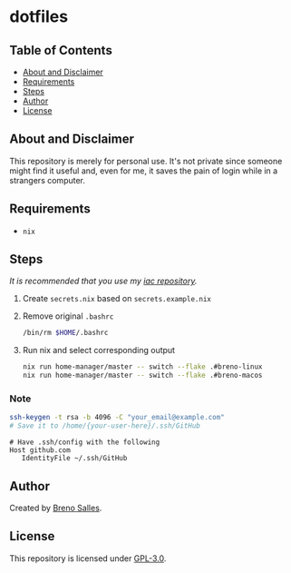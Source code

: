 # dotfiles

## Table of Contents

- [About and Disclaimer](#about-and-disclaimer)
- [Requirements](#requirements)
- [Steps](#steps)
- [Author](#author)
- [License](#license)

## About and Disclaimer

This repository is merely for personal use. It's not private since someone might
find it useful and, even for me, it saves the pain of login while in a strangers
computer.

## Requirements

- `nix`

## Steps

_It is recommended that you use my
[iac repository](https://github.com/guergeiro/iac)._

1. Create `secrets.nix` based on `secrets.example.nix`

2. Remove original `.bashrc`
   ```bash
   /bin/rm $HOME/.bashrc
   ```

3. Run nix and select corresponding output
   ```bash
   nix run home-manager/master -- switch --flake .#breno-linux
   nix run home-manager/master -- switch --flake .#breno-macos
   ```

### Note

```bash
ssh-keygen -t rsa -b 4096 -C "your_email@example.com"
# Save it to /home/{your-user-here}/.ssh/GitHub
```

```
# Have .ssh/config with the following
Host github.com
   IdentityFile ~/.ssh/GitHub
```

## Author

Created by [Breno Salles](https://brenosalles.com).

## License

This repository is licensed under [GPL-3.0](./LICENSE).
